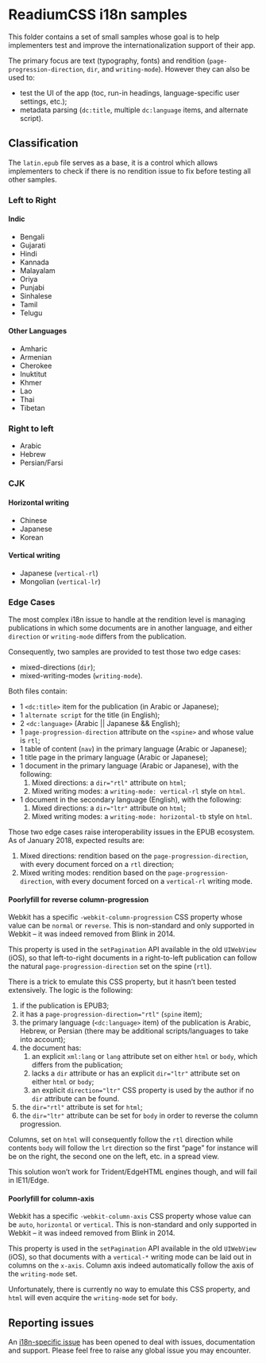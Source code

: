 # ReadiumCSS i18n samples

This folder contains a set of small samples whose goal is to help implementers test and improve the internationalization support of their app.

The primary focus are text (typography, fonts) and rendition (`page-progression-direction`, `dir`, and `writing-mode`). However they can also be used to: 

- test the UI of the app (toc, run-in headings, language-specific user settings, etc.);
- metadata parsing (`dc:title`, multiple `dc:language` items, and alternate script).

## Classification

The `latin.epub` file serves as a base, it is a control which allows implementers to check if there is no rendition issue to fix before testing all other samples.

### Left to Right 

#### Indic

- Bengali
- Gujarati
- Hindi
- Kannada
- Malayalam
- Oriya
- Punjabi
- Sinhalese
- Tamil
- Telugu

#### Other Languages

- Amharic
- Armenian
- Cherokee
- Inuktitut
- Khmer
- Lao
- Thai
- Tibetan

### Right to left

- Arabic
- Hebrew
- Persian/Farsi

### CJK

#### Horizontal writing

- Chinese
- Japanese
- Korean

#### Vertical writing

- Japanese (`vertical-rl`)
- Mongolian (`vertical-lr`)

### Edge Cases

The most complex i18n issue to handle at the rendition level is managing publications in which some documents are in another language, and either `direction` or `writing-mode` differs from the publication.

Consequently, two samples are provided to test those two edge cases:

- mixed-directions (`dir`);
- mixed-writing-modes (`writing-mode`).

Both files contain:

- 1 `<dc:title>` item for the publication (in Arabic or Japanese);
- 1 `alternate script` for the title (in English);
- 2 `<dc:language>` (Arabic || Japanese && English);
- 1 `page-progression-direction` attribute on the `<spine>` and whose value is `rtl`;
- 1 table of content (`nav`) in the primary language (Arabic or Japanese);
- 1 title page in the primary language (Arabic or Japanese);
- 1 document in the primary language (Arabic or Japanese), with the following: 
    1. Mixed directions: a `dir="rtl"` attribute on `html`;
    2. Mixed writing modes: a `writing-mode: vertical-rl` style on `html`.
- 1 document in the secondary language (English), with the following:
    1. Mixed directions: a `dir="ltr"` attribute on `html`;
    2. Mixed writing modes: a `writing-mode: horizontal-tb` style on `html`.

Those two edge cases raise interoperability issues in the EPUB ecosystem. As of January 2018, expected results are:

1. Mixed directions: rendition based on the `page-progression-direction`, with every document forced on a `rtl` direction;
2. Mixed writing modes: rendition based on the `page-progression-direction`, with every document forced on a `vertical-rl` writing mode.

#### Poorlyfill for reverse column-progression

Webkit has a specific `-webkit-column-progression` CSS property whose value can be `normal` or `reverse`. This is non-standard and only supported in Webkit – it was indeed removed from Blink in 2014.

This property is used in the `setPagination` API available in the old `UIWebView` (iOS), so that left-to-right documents in a right-to-left publication can follow the natural `page-progression-direction` set on the spine (`rtl`).

There is a trick to emulate this CSS property, but it hasn’t been tested extensively. The logic is the following:

1. if the publication is EPUB3;
2. it has a `page-progression-direction="rtl"` (`spine` item);
3. the primary language (`<dc:language>` item) of the publication is Arabic, Hebrew, or Persian (there may be additional scripts/languages to take into account);
4. the document has:
    1. an explicit `xml:lang` or `lang` attribute set on either `html` or `body`, which differs from the publication;
    2. lacks a `dir` attribute or has an explicit `dir="ltr"` attribute set on either `html` or `body`;
    3. an explicit `direction="ltr"` CSS property is used by the author if no `dir` attribute can be found.
5. the `dir="rtl"` attribute is set for `html`;
6. the `dir="ltr"` attribute can be set for `body` in order to reverse the column progression.

Columns, set on `html` will consequently follow the `rtl` direction while contents `body` will follow the `lrt` direction so the first “page” for instance will be on the right, the second one on the left, etc. in a spread view.

This solution won’t work for Trident/EdgeHTML engines though, and will fail in IE11/Edge.

#### Poorlyfill for column-axis

Webkit has a specific `-webkit-column-axis` CSS property whose value can be `auto`, `horizontal` or `vertical`. This is non-standard and only supported in Webkit – it was indeed removed from Blink in 2014.

This property is used in the `setPagination` API available in the old `UIWebView` (iOS), so that documents with a `vertical-*` writing mode can be laid out in columns on the `x-axis`. Column axis indeed automatically follow the axis of the `writing-mode` set.

Unfortunately, there is currently no way to emulate this CSS property, and `html` will even acquire the `writing-mode` set for `body`.

## Reporting issues

An [i18n-specific issue](https://github.com/readium/readium-css/issues/26) has been opened to deal with issues, documentation and support. Please feel free to raise any global issue you may encounter.